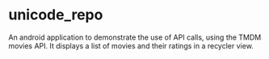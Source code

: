 # unicode_repo

An android application to demonstrate the use of API calls, using the TMDM movies API.
It displays a list of movies and their ratings in a recycler view.
